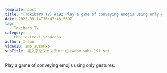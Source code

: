 ```yaml
---
template: post
title: "[Tokibaro TV] #192 Play a game of conveying emojis using only gestures."
date: 2022-09-14T16:47:46.569Z
tag:
  - Tokibaro TV
category:
  - Cho Tokimeki Sendenbu
author: Irsan
videoID: Imp_sUzoFxo
subTitle: 絵文字をジェスチャーだけwebm-subs-191.srt
---
```

Play a game of conveying emojis using only gestures.